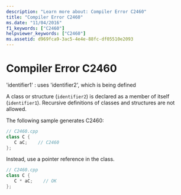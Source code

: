 ```yaml
---
description: "Learn more about: Compiler Error C2460"
title: "Compiler Error C2460"
ms.date: "11/04/2016"
f1_keywords: ["C2460"]
helpviewer_keywords: ["C2460"]
ms.assetid: d969fca9-3ac5-4e4e-88fc-df05510e2093
---
```

# Compiler Error C2460

'identifier1' : uses 'identifier2', which is being defined

A class or structure (`identifier2`) is declared as a member of itself (`identifier1`). Recursive definitions of classes and structures are not allowed.

The following sample generates C2460:

```cpp
// C2460.cpp
class C {
   C aC;    // C2460
};
```

Instead, use a pointer reference in the class.

```cpp
// C2460.cpp
class C {
   C * aC;    // OK
};
```
